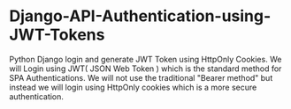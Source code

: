 # Django-API-Authentication-using-JWT-Tokens
Python Django login and generate JWT Token using HttpOnly Cookies. We will Login using JWT( JSON Web Token ) which is the standard method for SPA Authentications. We will not use the traditional "Bearer method" but instead we will login using HttpOnly cookies which is a more secure authentication.
